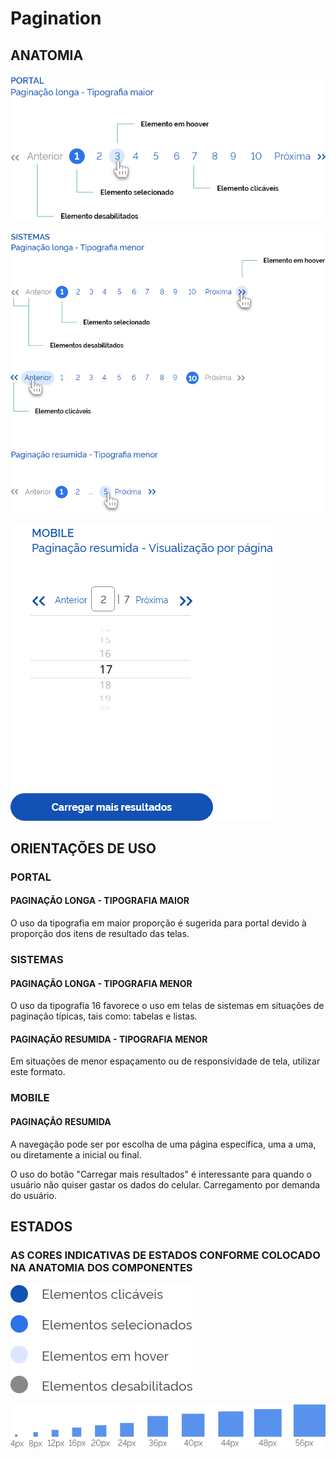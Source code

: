 # Pagination

## ANATOMIA

![Pagination Tipografia Maior](../../assets/images/components_img/pagination/pagination-tipografia-maior.png)

![Pagination Tipografia Menor](../../assets/images/components_img/pagination/pagination-tipografia-menor.png)

![Pagination Mobile](../../assets/images/components_img/pagination/pagination-mobile.png)

## ORIENTAÇÕES DE USO

### PORTAL

#### PAGINAÇÃO LONGA - TIPOGRAFIA MAIOR

O uso da tipografia em maior proporção é sugerida para portal devido à proporção dos itens de resultado das telas.

### SISTEMAS

#### PAGINAÇÃO LONGA - TIPOGRAFIA MENOR

O uso da tipografia 16 favorece o uso em telas de sistemas em situações de paginação típicas, tais como: tabelas e listas.

#### PAGINAÇÃO RESUMIDA - TIPOGRAFIA MENOR

Em situações de menor espaçamento ou de responsividade de tela, utilizar este formato.

### MOBILE

#### PAGINAÇÃO RESUMIDA

A navegação pode ser por escolha de uma página específica, uma a uma, ou diretamente a inicial ou final.

O uso do botão "Carregar mais resultados" é interessante para quando o usuário não quiser gastar os dados do celular. Carregamento por demanda do usuário.

## ESTADOS

### AS CORES INDICATIVAS DE ESTADOS CONFORME COLOCADO NA ANATOMIA DOS COMPONENTES

![Pagination Estados](../../assets/images/components_img/pagination/pagination-estados.png)

![Pagination Espaçamento](../../assets/images/components_img/pagination/pagination-espacamento.png)